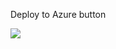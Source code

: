Deploy to Azure button

<a href="https://azuredeploy.net/" target="_blank">
    <img src="https://azuredeploy.net/deploybutton.png"/>
</a>
